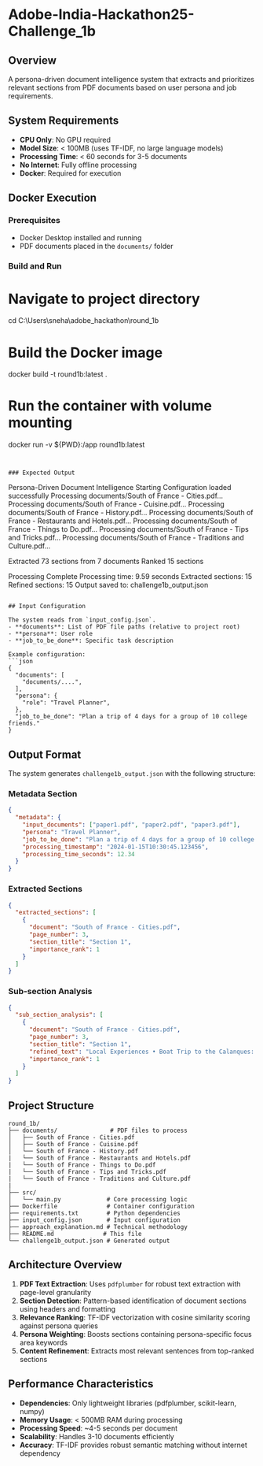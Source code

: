 # Adobe-India-Hackathon25-Challenge_1b

## Overview
A persona-driven document intelligence system that extracts and prioritizes relevant sections from PDF documents based on user persona and job requirements.

## System Requirements
- **CPU Only**: No GPU required
- **Model Size**: < 100MB (uses TF-IDF, no large language models)
- **Processing Time**: < 60 seconds for 3-5 documents
- **No Internet**: Fully offline processing
- **Docker**: Required for execution

## Docker Execution

### Prerequisites
- Docker Desktop installed and running
- PDF documents placed in the `documents/` folder

### Build and Run

# Navigate to project directory
cd C:\Users\sneha\adobe_hackathon\round_1b

# Build the Docker image
docker build -t round1b:latest .

# Run the container with volume mounting
docker run -v ${PWD}:/app round1b:latest
```


### Expected Output
```
Persona-Driven Document Intelligence Starting 
Configuration loaded successfully
Processing documents/South of France - Cities.pdf...
Processing documents/South of France - Cuisine.pdf...
Processing documents/South of France - History.pdf...
Processing documents/South of France - Restaurants and Hotels.pdf...
Processing documents/South of France - Things to Do.pdf...
Processing documents/South of France - Tips and Tricks.pdf...
Processing documents/South of France - Traditions and Culture.pdf...

Extracted 73 sections from 7 documents
Ranked 15 sections

Processing Complete 
Processing time: 9.59 seconds
Extracted sections: 15
Refined sections: 15
Output saved to: challenge1b_output.json
```

## Input Configuration

The system reads from `input_config.json`. 
- **documents**: List of PDF file paths (relative to project root)
- **persona**: User role
- **job_to_be_done**: Specific task description

Example configuration:
```json
{
  "documents": [
    "documents/....",
  ],
  "persona": {
    "role": "Travel Planner",
  },
  "job_to_be_done": "Plan a trip of 4 days for a group of 10 college friends."
}
```

## Output Format

The system generates `challenge1b_output.json` with the following structure:

### Metadata Section
```json
{
  "metadata": {
    "input_documents": ["paper1.pdf", "paper2.pdf", "paper3.pdf"],
    "persona": "Travel Planner",
    "job_to_be_done": "Plan a trip of 4 days for a group of 10 college friends.",
    "processing_timestamp": "2024-01-15T10:30:45.123456",
    "processing_time_seconds": 12.34
  }
}
```

### Extracted Sections
```json
{
  "extracted_sections": [
    {
      "document": "South of France - Cities.pdf",
      "page_number": 3,
      "section_title": "Section 1",
      "importance_rank": 1
    }
  ]
}
```

### Sub-section Analysis
```json
{
  "sub_section_analysis": [
    {
      "document": "South of France - Cities.pdf", 
      "page_number": 3,
      "section_title": "Section 1",
      "refined_text": "Local Experiences • Boat Trip to the Calanques: Take a boat trip to the Calanques",
      "importance_rank": 1
    }
  ]
}
```

## Project Structure
```
round_1b/
├── documents/               # PDF files to process
│   ├── South of France - Cities.pdf
│   ├── South of France - Cuisine.pdf
│   └── South of France - History.pdf
|   └── South of France - Restaurants and Hotels.pdf
|   └── South of France - Things to Do.pdf
|   └── South of France - Tips and Tricks.pdf
|   └── South of France - Traditions and Culture.pdf
|
├── src/
│   └── main.py             # Core processing logic
├── Dockerfile              # Container configuration
├── requirements.txt        # Python dependencies  
├── input_config.json       # Input configuration
├── approach_explanation.md # Technical methodology
├── README.md              # This file
└── challenge1b_output.json # Generated output
```

## Architecture Overview

1. **PDF Text Extraction**: Uses `pdfplumber` for robust text extraction with page-level granularity
2. **Section Detection**: Pattern-based identification of document sections using headers and formatting
3. **Relevance Ranking**: TF-IDF vectorization with cosine similarity scoring against persona queries
4. **Persona Weighting**: Boosts sections containing persona-specific focus area keywords
5. **Content Refinement**: Extracts most relevant sentences from top-ranked sections

## Performance Characteristics

- **Dependencies**: Only lightweight libraries (pdfplumber, scikit-learn, numpy)
- **Memory Usage**: < 500MB RAM during processing
- **Processing Speed**: ~4-5 seconds per document
- **Scalability**: Handles 3-10 documents efficiently
- **Accuracy**: TF-IDF provides robust semantic matching without internet dependency
